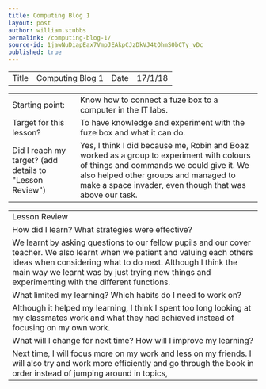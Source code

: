 ```yaml
---
title: Computing Blog 1
layout: post
author: william.stubbs
permalink: /computing-blog-1/
source-id: 1jawNuDiapEax7VmpJEAkpCJzDkVJ4tOhmS0bCTy_vDc
published: true
---
```

<table>
  <tr>
    <td>Title</td>
    <td>   Computing Blog 1</td>
    <td> Date</td>
    <td>17/1/18</td>
  </tr>
</table>


<table>
  <tr>
    <td>Starting point:</td>
    <td>Know how to connect a fuze box to a computer in the IT labs.</td>
  </tr>
  <tr>
    <td>Target for this lesson?</td>
    <td>To have knowledge and experiment with the fuze box and what it can do.</td>
  </tr>
  <tr>
    <td>Did I reach my target? 
(add details to "Lesson Review")</td>
    <td>Yes, I think I did because me, Robin and Boaz worked as a group to experiment with colours of things and commands we could give it. We also helped other groups and managed to make a space invader, even though that was above our task.</td>
  </tr>
</table>


<table>
  <tr>
    <td>Lesson Review</td>
  </tr>
  <tr>
    <td>How did I learn? What strategies were effective? </td>
  </tr>
  <tr>
    <td>We learnt by asking questions to our fellow pupils and our cover teacher. We also learnt when we patient and valuing each others ideas when considering what to do next. Although I think the main way we learnt  was by just trying new things and experimenting with the different functions.</td>
  </tr>
  <tr>
    <td>What limited my learning? Which habits do I need to work on? </td>
  </tr>
  <tr>
    <td>Although it helped my learning, I think I spent too long looking at my classmates work and what they had achieved instead of focusing on my own work.</td>
  </tr>
  <tr>
    <td>What will I change for next time? How will I improve my learning?</td>
  </tr>
  <tr>
    <td>Next time, I will focus more on my work and less on my friends. I will also try and work more efficiently and go through the book in order instead of jumping around in topics,</td>
  </tr>
</table>


